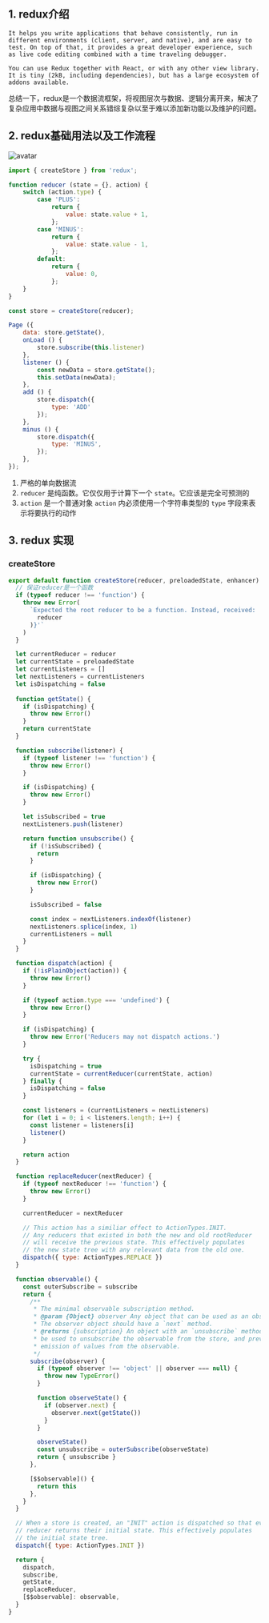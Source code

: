 ## 1. redux介绍

    It helps you write applications that behave consistently, run in different environments (client, server, and native), and are easy to test. On top of that, it provides a great developer experience, such as live code editing combined with a time traveling debugger.

    You can use Redux together with React, or with any other view library. It is tiny (2kB, including dependencies), but has a large ecosystem of addons available.

总结一下，redux是一个数据流框架，将视图层次与数据、逻辑分离开来，解决了复杂应用中数据与视图之间关系错综复杂以至于难以添加新功能以及维护的问题。



## 2. redux基础用法以及工作流程
![avatar](https://www.ruanyifeng.com/blogimg/asset/2016/bg2016091802.jpg)
```javascript
import { createStore } from 'redux';

function reducer (state = {}, action) {
    switch (action.type) {
        case 'PLUS':
            return {
                value: state.value + 1,
            };
        case 'MINUS':
            return {
                value: state.value - 1,
            };
        default:
            return {
                value: 0,
            };
    }
}

const store = createStore(reducer);

Page ({
    data: store.getState(),
    onLoad () {
        store.subscribe(this.listener)
    },
    listener () {
        const newData = store.getState();
        this.setData(newData);
    },
    add () {
        store.dispatch({
            type: 'ADD'
        });
    },
    minus () {
        store.dispatch({
            type: 'MINUS',
        });
    },
});
```
1. 严格的单向数据流
2. `reducer` 是纯函数。它仅仅用于计算下一个 `state`。它应该是完全可预测的
3. `action` 是一个普通对象 `action` 内必须使用一个字符串类型的 `type` 字段来表示将要执行的动作

## 3. redux 实现
### createStore
```javascript
export default function createStore(reducer, preloadedState, enhancer) {
  // 保证reducer是一个函数
  if (typeof reducer !== 'function') {
    throw new Error(
      `Expected the root reducer to be a function. Instead, received: '${kindOf(
        reducer
      )}'`
    )
  }

  let currentReducer = reducer
  let currentState = preloadedState
  let currentListeners = []
  let nextListeners = currentListeners
  let isDispatching = false
  
  function getState() {
    if (isDispatching) {
      throw new Error()
    }
    return currentState
  }

  function subscribe(listener) {
    if (typeof listener !== 'function') {
      throw new Error()
    }

    if (isDispatching) {
      throw new Error()
    }

    let isSubscribed = true
    nextListeners.push(listener)

    return function unsubscribe() {
      if (!isSubscribed) {
        return
      }

      if (isDispatching) {
        throw new Error()
      }

      isSubscribed = false

      const index = nextListeners.indexOf(listener)
      nextListeners.splice(index, 1)
      currentListeners = null
    }
  }

  function dispatch(action) {
    if (!isPlainObject(action)) {
      throw new Error()
    }

    if (typeof action.type === 'undefined') {
      throw new Error()
    }

    if (isDispatching) {
      throw new Error('Reducers may not dispatch actions.')
    }

    try {
      isDispatching = true
      currentState = currentReducer(currentState, action)
    } finally {
      isDispatching = false
    }

    const listeners = (currentListeners = nextListeners)
    for (let i = 0; i < listeners.length; i++) {
      const listener = listeners[i]
      listener()
    }

    return action
  }

  function replaceReducer(nextReducer) {
    if (typeof nextReducer !== 'function') {
      throw new Error()
    }

    currentReducer = nextReducer

    // This action has a similiar effect to ActionTypes.INIT.
    // Any reducers that existed in both the new and old rootReducer
    // will receive the previous state. This effectively populates
    // the new state tree with any relevant data from the old one.
    dispatch({ type: ActionTypes.REPLACE })
  }

  function observable() {
    const outerSubscribe = subscribe
    return {
      /**
       * The minimal observable subscription method.
       * @param {Object} observer Any object that can be used as an observer.
       * The observer object should have a `next` method.
       * @returns {subscription} An object with an `unsubscribe` method that can
       * be used to unsubscribe the observable from the store, and prevent further
       * emission of values from the observable.
       */
      subscribe(observer) {
        if (typeof observer !== 'object' || observer === null) {
          throw new TypeError()
        }

        function observeState() {
          if (observer.next) {
            observer.next(getState())
          }
        }

        observeState()
        const unsubscribe = outerSubscribe(observeState)
        return { unsubscribe }
      },

      [$$observable]() {
        return this
      },
    }
  }

  // When a store is created, an "INIT" action is dispatched so that every
  // reducer returns their initial state. This effectively populates
  // the initial state tree.
  dispatch({ type: ActionTypes.INIT })

  return {
    dispatch,
    subscribe,
    getState,
    replaceReducer,
    [$$observable]: observable,
  }
}
```